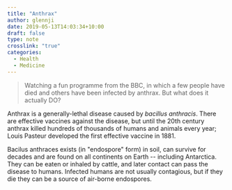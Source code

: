 ```yaml
---
title: "Anthrax"
author: glennji
date: 2019-05-13T14:03:34+10:00
draft: false
type: note
crosslink: "true"
categories:
  - Health
  - Medicine
---
```

> Watching a fun programme from the BBC, in which a few people have died and others have been infected by anthrax. But what does it actually DO?

Anthrax is a generally-lethal disease caused by *bacillus anthracis*. There are effective vaccines against the disease, but until the 20th century anthrax killed hundreds of thousands of humans and animals every year; Louis Pasteur developed the first effective vaccine in 1881.

Bacilus anthraces exists (in "endospore" form) in soil, can survive for decades and are found on all continents on Earth -- including Antarctica. They can be eaten or inhaled by cattle, and later contact can pass the disease to humans. Infected humans are not usually contagious, but if they die they can be a source of air-borne endospores.
